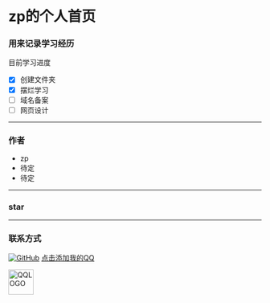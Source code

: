 # zp的个人首页

### 用来记录学习经历
目前学习进度<br>     

- [x] 创建文件夹
- [x] 摆烂学习
- [ ] 域名备案
- [ ] 网页设计

---
### 作者
 * zp
 * 待定
 * 待定

---
### star

---
### 联系方式
[![GitHub](https://img.shields.io/badge/-GitHub-black?style=flat-square&logo=github)](https://github.com/youranis)
[点击添加我的QQ](http://wpa.qq.com/msgrd?v=3&uin=2445408174&site=qq&menu=yes "点击添加qq好友")
<div>
    <a href="http://wpa.qq.com/msgrd?v=3&uin=2445408174&site=qq&menu=yes">
        <img src="https://wiki.connect.qq.com/wp-content/uploads/2013/10/02_qq_logo_ver-1-200x300.png" alt="QQLOGO" width="50">
    </a>
</div>

